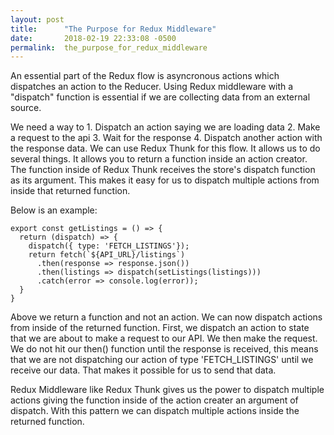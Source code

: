 ```yaml
---
layout: post
title:      "The Purpose for Redux Middleware"
date:       2018-02-19 22:33:08 -0500
permalink:  the_purpose_for_redux_middleware
---
```



An essential part of the Redux flow is asyncronous actions which dispatches an action to the Reducer. Using Redux middleware with a "dispatch" function is essential if we are collecting data from an external source.

We need a way to 1. Dispatch an action saying we are loading data 2.  Make a request to the api 3.  Wait for the response 4. Dispatch another action with the response data. We can use Redux Thunk for this flow. It allows us to do several things. It allows you to return a function inside an action creator. The function inside of Redux Thunk receives the store's dispatch function as its argument. This makes it easy for us to dispatch multiple actions from inside that returned function. 

Below is an example: 

```
export const getListings = () => {
  return (dispatch) => {
    dispatch({ type: 'FETCH_LISTINGS'});
    return fetch(`${API_URL}/listings`)
      .then(response => response.json())
      .then(listings => dispatch(setListings(listings)))
      .catch(error => console.log(error));
  }
}

```

Above we return a function and not an action. We can now dispatch actions from inside of the returned function.  First, we dispatch an action to state that we are about to make a request to our API. We then make the request. We do not hit our then() function until the response is received, this means that we are not dispatching our action of type 'FETCH_LISTINGS' until we receive our data. That makes it possible for us to send that data.

Redux Middleware like Redux Thunk gives us the power to dispatch multiple actions giving the function inside of the action creater an argument of dispatch. With this pattern we can dispatch multiple actions inside the returned function.


